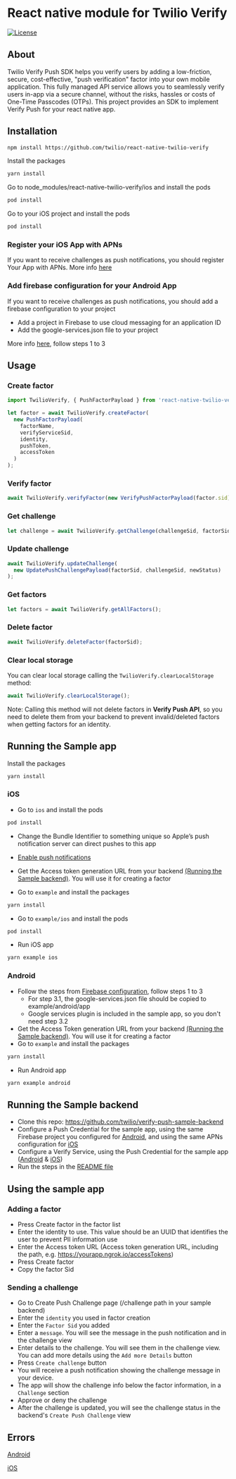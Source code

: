 # React native module for Twilio Verify

[![License](https://img.shields.io/badge/License-Apache%202-blue.svg?logo=law)](https://github.com/twilio/react-native-twilio-verify/blob/main/LICENSE)

## About
Twilio Verify Push SDK helps you verify users by adding a low-friction, secure, cost-effective, "push verification" factor into your own mobile application. This fully managed API service allows you to seamlessly verify users in-app via a secure channel, without the risks, hassles or costs of One-Time Passcodes (OTPs).
This project provides an SDK to implement Verify Push for your react native app.

## Installation

```sh
npm install https://github.com/twilio/react-native-twilio-verify
```

Install the packages

```sh
yarn install
```

Go to node_modules/react-native-twilio-verify/ios and install the pods

```sh
pod install
```

Go to your iOS project and install the pods

```sh
pod install
```

### Register your iOS App with APNs

If you want to receive challenges as push notifications, you should register Your App with APNs. More info [here](https://developer.apple.com/documentation/usernotifications/registering_your_app_with_apns)

### Add firebase configuration for your Android App

If you want to receive challenges as push notifications, you should add a firebase configuration to your project
* Add a project in Firebase to use cloud messaging for an application ID
* Add the google-services.json file to your project

More info [here](https://firebase.google.com/docs/android/setup#console), follow steps 1 to 3

## Usage

### Create factor

```js
import TwilioVerify, { PushFactorPayload } from 'react-native-twilio-verify';

let factor = await TwilioVerify.createFactor(
  new PushFactorPayload(
    factorName,
    verifyServiceSid,
    identity,
    pushToken,
    accessToken
  )
);
```

### Verify factor

```js
await TwilioVerify.verifyFactor(new VerifyPushFactorPayload(factor.sid));
```

### Get challenge

```js
let challenge = await TwilioVerify.getChallenge(challengeSid, factorSid);
```

### Update challenge

```js
await TwilioVerify.updateChallenge(
  new UpdatePushChallengePayload(factorSid, challengeSid, newStatus)
);
```

### Get factors

```js
let factors = await TwilioVerify.getAllFactors();
```

### Delete factor

```js
await TwilioVerify.deleteFactor(factorSid);
```

### Clear local storage

You can clear local storage calling the `TwilioVerify.clearLocalStorage` method:

```js
await TwilioVerify.clearLocalStorage();
```

Note: Calling this method will not delete factors in **Verify Push API**, so you need to delete them from your backend to prevent invalid/deleted factors when getting factors for an identity.

## Running the Sample app

Install the packages

```sh
yarn install
```

### iOS

* Go to `ios` and install the pods

```sh
pod install
```

* Change the Bundle Identifier to something unique so Apple’s push notification server can direct pushes to this app
* [Enable push notifications](https://help.apple.com/xcode/mac/current/#/devdfd3d04a1)
* Get the Access token generation URL from your backend [(Running the Sample backend)](#SampleBackend). You will use it for creating a factor

* Go to `example` and install the packages

```sh
yarn install
```

* Go to `example/ios` and install the pods

```sh
pod install
```

* Run iOS app

```sh
yarn example ios
```

### Android

* Follow the steps from [Firebase configuration](https://firebase.google.com/docs/android/setup#console), follow steps 1 to 3
  * For step 3.1, the google-services.json file should be copied to example/android/app
  * Google services plugin is included in the sample app, so you don't need step 3.2
* Get the Access Token generation URL from your backend [(Running the Sample backend)](#SampleBackend). You will use it for creating a factor
* Go to `example` and install the packages

```sh
yarn install
```

* Run Android app

```sh
yarn example android
```

## Running the Sample backend

- Clone this repo: https://github.com/twilio/verify-push-sample-backend
- Configure a Push Credential for the sample app, using the same Firebase project you configured for [Android](https://www.twilio.com/docs/verify/quickstarts/push-android#create-a-push-credential), and using the same APNs configuration for [iOS](https://www.twilio.com/docs/verify/quickstarts/push-ios#create-a-push-credential)
- Configure a Verify Service, using the Push Credential for the sample app ([Android](https://www.twilio.com/docs/verify/quickstarts/push-android#create-a-verify-service-and-add-the-push-credential) & [iOS](https://www.twilio.com/docs/verify/quickstarts/push-ios#create-a-verify-service-and-add-the-push-credential))
- Run the steps in the [README file](https://github.com/twilio/verify-push-sample-backend/blob/master/README.md)

## Using the sample app

### Adding a factor
* Press Create factor in the factor list
* Enter the identity to use. This value should be an UUID that identifies the user to prevent PII information use
* Enter the Access token URL (Access token generation URL, including the path, e.g. https://yourapp.ngrok.io/accessTokens)
* Press Create factor
* Copy the factor Sid

### Sending a challenge
* Go to Create Push Challenge page (/challenge path in your sample backend)
* Enter the `identity` you used in factor creation
* Enter the `Factor Sid` you added
* Enter a `message`. You will see the message in the push notification and in the challenge view
* Enter details to the challenge. You will see them in the challenge view. You can add more details using the `Add more Details` button
* Press `Create challenge` button
* You will receive a push notification showing the challenge message in your device. 
* The app will show the challenge info below the factor information, in a `Challenge` section
* Approve or deny the challenge
* After the challenge is updated, you will see the challenge status in the backend's `Create Push Challenge` view

## Errors

[Android](https://github.com/twilio/twilio-verify-android#errors)

[iOS](https://github.com/twilio/twilio-verify-ios#errors)

